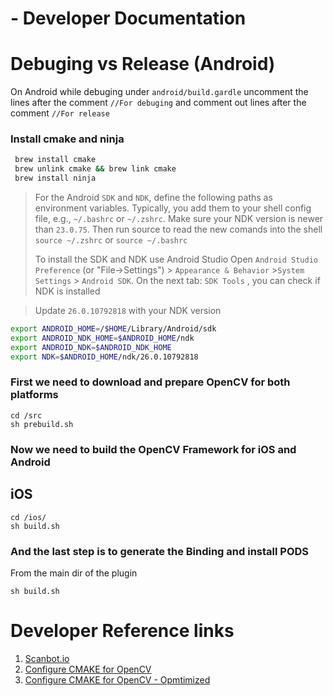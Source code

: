 ##
# - Developer Documentation

# Debuging vs Release (Android)

On Android while debuging under `android/build.gardle` uncomment the lines after the comment `//For debuging` and comment out lines after the comment `//For release`


### Install cmake and ninja
```bash
 brew install cmake
 brew unlink cmake && brew link cmake
 brew install ninja
 ```


>For the Android `SDK` and `NDK`, define the following paths as environment variables. Typically, you add them to your shell config file, e.g.,  `~/.bashrc` or `~/.zshrc`. Make sure your NDK version is newer than `23.0.75`.
> Then run source to read the new comands into the shell `source ~/.zshrc` or `source ~/.bashrc`
>
>To install the SDK and NDK use Android Studio
>Open `Android Studio Preference` (or "File->Settings") > `Appearance & Behavior` >`System Settings` > `Android SDK`. 
>On the next tab: `SDK Tools` , you can check if NDK is installed

> Update `26.0.10792818` with your NDK version

```bash
export ANDROID_HOME=/$HOME/Library/Android/sdk
export ANDROID_NDK_HOME=$ANDROID_HOME/ndk
export ANDROID_NDK=$ANDROID_NDK_HOME
export NDK=$ANDROID_HOME/ndk/26.0.10792818
```

### First we need to download and prepare OpenCV for both platforms
```properties
cd /src
sh prebuild.sh
```

### Now we need to build the OpenCV Framework for iOS and Android

## iOS
```properties
cd /ios/
sh build.sh
```
  
### And the last step is to generate the Binding and install PODS
  From the main dir of the plugin
```properties
sh build.sh
```

# Developer Reference links

1. [Scanbot.io](https://scanbot.io/blog/implementing-a-flutter-plugin-with-native-opencv-support-via-dartffi-part-1-2/)
2. [Configure CMAKE for OpenCV](https://docs.opencv.org/4.x/db/d05/tutorial_config_reference.html)
3. [Configure CMAKE for OpenCV - Opmtimized](https://github.com/opencv/opencv/wiki/Compact-build-advice)